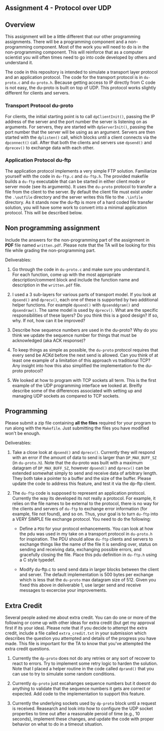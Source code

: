 ## Assignment 4 - Protocol over UDP

## Overview
This assignment will be a little different that our other programming assignments.  There will be a programming component and a non-programming component.  Most of the work you will need to do is in the non-programming component.  This will reinforce that as a computer scientist you will often times need to go into code developed by others and understand it. 

The code in this repository is intended to simulate a transport layer protocol and an application protocol.  The code for the transport protocol is in `du-proto.c` and `du-proto.h`.  Because getting access to IP directly from C code is not easy, the du-proto is built on top of UDP.  This protocol works slightly different for clients and servers.

### Transport Protocol du-proto
For clients, the initial starting point is to call `dpClientInit()`, passing the IP address of the server and the port number the server is listening on as arguments. For servers, they are started with `dpServerInit()`, passing the port number that the server will be using as an argument. Servers are then started with the `dplisten()` call, which blocks until a client connects via the `dpconnect()` call.  After that both the clients and servers use `dpsend()` and `dprecev()` to exchange data with each other.

### Application Protocol du-ftp

The application protocol implements a very simple FTP solution.  Familiarize yourself with the code in `du-ftp.c` and `du-ftp.h`.  The provided makefile builds a `du-ftp` executable that can be started in either client mode or server mode (see its arguments).  It uses the `du-proto` protocol to transfer a file from the client to the server.  By default the client file must exist under the `.\outfile` directory and the server writes this file to the `.\infile` directory. As it stands now the du-ftp is more of a hard coded file transfer solution, you will have some work to convert into a minimal application protocol.  This will be described below. 

## Non programming assignment
Include the answers for the non-programming part of the assignment in **PDF** file named ```written.pdf```. Please note that the TA will be looking for this file while grading the non-programming part.

Deliverables: 

1. Go through the code in `du-proto.c` and make sure you understand it.  
For each function, come up with the most appropriate description/comment block and include the function name and description in the ```written.pdf``` file.

2. I used a 3 sub-layers for various parts of transport model.  If you look at `dpsend()` and `dprecv()`, each one of these is supported by two additional helper functions.  For example `dpsend()` with `dpsenddgram()` and `dpsendraw()`.  The same model is used by `dprecv()`.  What are the specific responsibilities of these layers?  Do you think this is a good design?  If so, why.  If not, how can it be improved?

3. Describe how sequence numbers are used in the du-proto?  Why do you think we update the sequence number for things that must be acknowledged (aka ACK response)?


4. To keep things as simple as possible, the `du-proto` protocol requires that every send be ACKd before the next send is allowed. Can you think of at least one example of a limitation of this approach vs traditional TCP?  Any insight into how this also simplified the implementation fo the du-proto protocol?

5. We looked at how to program with TCP sockets all term.  This is the first example of the UDP programming interface we looked at.  Breifly describe some of the differences associated with setting up and managing UDP sockets as compared to TCP sockets. 


## Programming
Please submit a zip file containing **all the files** required for your program to run along with the ```Makefile```. Just submitting the files you have modified won't be enough. 

Deliverables: 

1. Take a close look at `dpsend()` and `dprecv()`.  Currently they will respond with an error if the amount of data to send is larger than `DP_MAX_BUFF_SZ` (in `du-proto.h`).  Note that the du-proto was built with a maximum datagram of `DP_MAX_BUFF_SZ`, however `dpsend()` and `dprecv()` can be extended somewhat simply to send and receive data of arbitrary length.  They both take a pointer to a buffer and the size of the buffer.  Please update the code to address this feature, and test it via the dp-ftp client. 

2. The `du-ftp` code is supposed to represent an application protocol.  Currently the way its developed its not really a protocol.  For example, it relies on the file names to be external to the protocol, there is no way for the clients and servers of `du-ftp` to exchange error information (for example, file not found), and so on.  Thus, your goal is to turn `du-ftp` into a VERY SIMPLE file exchange protocol.  You need to do the following: 

    * Define a `PDU` for your protocol enhancements.  You can look at how the pdu was used in my take on a transport protocol in `du-proto.h` for inspiration.  The PDU should allow `du-ftp` clients and servers to exchange things like the name of the file it is sending over, status on sending and receiving data, exchanging possible errors, and gracefully closing the file.  Place this pdu definition in `du-ftp.h` using a C style typedef.

    * Modify du-ftp.c to send send data in larger blocks between the client and server.  The default implementation is 500 bytes per exchange which is less that the `du-proto` max datagram size of 512.  Given you fixed this above in deliverable 1, use larger send and receive messages to excercise your improvements.  

## Extra Credit
Several people asked me about extra credit.  You can do one or more of the following or come up with other ideas for extra credit (but get my approval first if its your idea). Please note that if you decide to attempt the extra credit, include a file called ```extra_credit.txt``` in your submission which describes the question you attempted and details of the progress you have made. This file is important for the TA to know that you've attempted the extra credit questions.

1. Currently the `dp-proto` does not do any retries or any sort of recover to react to errors.  Try to implement some retry logic to harden the solution.  Note that I placed a helper routine in the code called `dprand()` that you can use to try to simulate some random conditions. 

2. Currently `dp-proto` just excahanges sequence numbers but it doesnt do anything to validate that the sequence numbers it gets are correct or expected.  Add code to the implementation to support this feature. 

3. Currently the underlying sockets used by `dp-proto` block until a request is received.  Reasearch and look into how to configure the UDP socket properties to time out after a reasonable peroid of time (e.g., 10 seconds), implement these changes, and update the code with proper behavior on what to do in a timeout situation. 